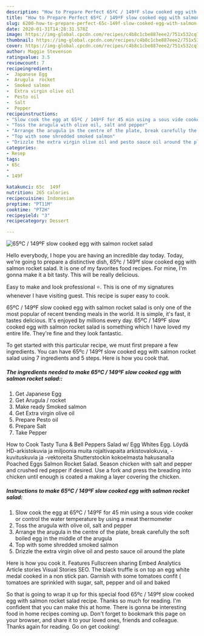 ```yaml
---
description: "How to Prepare Perfect 65ºC / 149ºF slow cooked egg with salmon rocket salad"
title: "How to Prepare Perfect 65ºC / 149ºF slow cooked egg with salmon rocket salad"
slug: 6200-how-to-prepare-perfect-65c-149f-slow-cooked-egg-with-salmon-rocket-salad
date: 2020-01-31T14:28:31.578Z
image: https://img-global.cpcdn.com/recipes/c4b8c1cbe887eee2/751x532cq70/65ºc-149ºf-slow-cooked-egg-with-salmon-rocket-salad-recipe-main-photo.jpg
thumbnail: https://img-global.cpcdn.com/recipes/c4b8c1cbe887eee2/751x532cq70/65ºc-149ºf-slow-cooked-egg-with-salmon-rocket-salad-recipe-main-photo.jpg
cover: https://img-global.cpcdn.com/recipes/c4b8c1cbe887eee2/751x532cq70/65ºc-149ºf-slow-cooked-egg-with-salmon-rocket-salad-recipe-main-photo.jpg
author: Maggie Stevenson
ratingvalue: 3.5
reviewcount: 7
recipeingredient:
-  Japanese Egg
-  Arugula  rocket
-  Smoked salmon
-  Extra virgin olive oil
-  Pesto oil
-  Salt
-  Pepper
recipeinstructions:
- "Slow cook the egg at 65ºC / 149ºF for 45 min using a sous vide cooker or control the water temperature by using a meat thermometer"
- "Toss the arugula with olive oil, salt and pepper"
- "Arrange the arugula in the centre of the plate, break carefully the soft boiled egg in the middle of the arugula"
- "Top with some shredded smoked salmon"
- "Drizzle the extra virgin olive oil and pesto sauce oil around the plate"
categories:
- Resep
tags:
- 65c
- 
- 149f

katakunci: 65c  149f
nutrition: 265 calories
recipecuisine: Indonesian
preptime: "PT11M"
cooktime: "PT2H"
recipeyield: "3"
recipecategory: Dessert

---
```



![65ºC / 149ºF slow cooked egg with salmon rocket salad](https://img-global.cpcdn.com/recipes/c4b8c1cbe887eee2/751x532cq70/65ºc-149ºf-slow-cooked-egg-with-salmon-rocket-salad-recipe-main-photo.jpg)

Hello everybody, I hope you are having an incredible day today. Today, we're going to prepare a distinctive dish, 65ºc / 149ºf slow cooked egg with salmon rocket salad. It is one of my favorites food recipes. For mine, I'm gonna make it a bit tasty. This will be really delicious.

Easy to make and look professional ⭐️. This is one of my signatures whenever I have visiting guest. This recipe is super easy to cook.

65ºC / 149ºF slow cooked egg with salmon rocket salad is only one of the most popular of recent trending meals in the world. It is simple, it's fast, it tastes delicious. It's enjoyed by millions every day. 65ºC / 149ºF slow cooked egg with salmon rocket salad is something which I have loved my entire life. They're fine and they look fantastic.


To get started with this particular recipe, we must first prepare a few ingredients. You can have 65ºc / 149ºf slow cooked egg with salmon rocket salad using 7 ingredients and 5 steps. Here is how you cook that.

##### The ingredients needed to make 65ºC / 149ºF slow cooked egg with salmon rocket salad::

1. Get  Japanese Egg
1. Get  Arugula / rocket
1. Make ready  Smoked salmon
1. Get  Extra virgin olive oil
1. Prepare  Pesto oil
1. Prepare  Salt
1. Take  Pepper


How to Cook Tasty Tuna &amp; Bell Peppers Salad w/ Egg Whites Egg. Löydä HD-arkistokuvia ja miljoonia muita rojaltivapaita arkistovalokuvia, -kuvituskuvia ja -vektoreita Shutterstockin kokoelmasta hakusanalla Poached Eggs Salmon Rocket Salad. Season chicken with salt and pepper and crushed red pepper if desired. Use a fork and press the breading into chicken until enough is coated a making a layer covering the chicken. 

##### Instructions to make 65ºC / 149ºF slow cooked egg with salmon rocket salad:

1. Slow cook the egg at 65ºC / 149ºF for 45 min using a sous vide cooker or control the water temperature by using a meat thermometer
1. Toss the arugula with olive oil, salt and pepper
1. Arrange the arugula in the centre of the plate, break carefully the soft boiled egg in the middle of the arugula
1. Top with some shredded smoked salmon
1. Drizzle the extra virgin olive oil and pesto sauce oil around the plate


Here is how you cook it. Features Fullscreen sharing Embed Analytics Article stories Visual Stories SEO. The black truffle is on top an egg white medal cooked in a non stick pan. Garnish with some tomatoes confit ( tomatoes are sprinkled with sugar, salt, pepper and oil and baked 

So that is going to wrap it up for this special food 65ºc / 149ºf slow cooked egg with salmon rocket salad recipe. Thanks so much for reading. I'm confident that you can make this at home. There is gonna be interesting food in home recipes coming up. Don't forget to bookmark this page on your browser, and share it to your loved ones, friends and colleague. Thanks again for reading. Go on get cooking!
